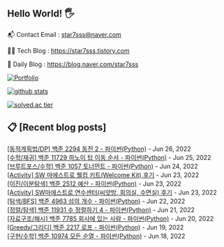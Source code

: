 ## Hello World! 🖐

📬 Contact Email : star7sss@naver.com

👨‍💻 Tech Blog : https://star7sss.tistory.com

🤪 Daily Blog : https://blog.naver.com/star7sss

[![Portfolio](https://img.shields.io/badge/Portfolio-%23000000.svg?style=for-the-badge&logo=firefox&logoColor=#FF7139)](https://fern-way-13f.notion.site/Jang-Thang-3b7b327981a2456c8ee5952eadb848b9)

[![github stats](https://github-readme-stats.vercel.app/api?username=jangThang&show_icons=true&hide_border=False)](https://star7sss.tistory.com)

[![solved.ac tier](http://mazassumnida.wtf/api/v2/generate_badge?boj=star7sss)](https://solved.ac/star7sss)

## 📋 [Recent blog posts]
[[동적계획법/DP] 백준 2294 동전 2 - 파이썬(Python)](https://star7sss.tistory.com/413) - Jun 26, 2022<br>
[[수학/재귀] 백준 11729 하노이 탑 이동 순서 - 파이썬(Python)](https://star7sss.tistory.com/412) - Jun 25, 2022<br>
[[브루트포스/수학] 백준 1057 토너먼트 - 파이썬(Python)](https://star7sss.tistory.com/409) - Jun 24, 2022<br>
[[Activity] SW 마에스트로 웰컴 키트(Welcome Kit) 후기](https://star7sss.tistory.com/604) - Jun 23, 2022<br>
[[이진/이분탐색] 백준 2512 예산 - 파이썬(Python)](https://star7sss.tistory.com/408) - Jun 23, 2022<br>
[[Activity] SW마에스트로 연수센터(씨앗방, 회의실, 수면실) 후기](https://star7sss.tistory.com/603) - Jun 23, 2022<br>
[[탐색/BFS] 백준 4963 섬의 개수 - 파이썬(Python)](https://star7sss.tistory.com/406) - Jun 22, 2022<br>
[[정렬/탐색] 백준 11931 수 정렬하기 4 - 파이썬(Python)](https://star7sss.tistory.com/404) - Jun 21, 2022<br>
[[자료구조/해시] 백준 7785 회사에 있는 사람 - 파이썬(Python)](https://star7sss.tistory.com/398) - Jun 20, 2022<br>
[[Greedy/그리디] 백준 2217 로프 - 파이썬(Python)](https://star7sss.tistory.com/397) - Jun 19, 2022<br>
[[구현/수학] 백준 10974 모든 순열 - 파이썬(Python)](https://star7sss.tistory.com/396) - Jun 18, 2022<br>
